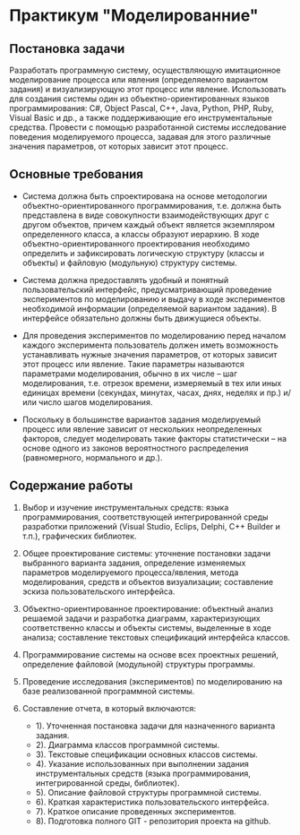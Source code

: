 # Практикум "Моделированние"

## Постановка задачи

Разработать программную систему, осуществляющую имитационное моделирование процесса или явления (определяемого вариантом задания) и визуализирующую этот процесс или явление. Использовать для создания системы один из объектно-ориентированных языков программирования: С#, Object Pascal, C++, Java, Python, PHP, Ruby, Visual Basic и др., а также поддерживающие его инструментальные средства. Провести с помощью разработанной системы исследование поведения моделируемого процесса, задавая для этого различные значения параметров, от которых зависит этот процесс.

## Основные требования

- Система должна быть спроектирована на основе методологии объектно-ориентированного программирования, т.е. должна быть представлена в виде совокупности взаимодействующих друг с другом объектов, причем каждый объект является экземпляром определенного класса, а классы образуют иерархию. В ходе объектно-ориентированного проектирования необходимо определить и зафиксировать логическую структуру (классы и объекты) и файловую (модульную) структуру системы.

- Система должна предоставлять удобный и понятный пользовательский интерфейс, предусматривающий проведение экспериментов по моделированию и выдачу в ходе экспериментов необходимой информации (определяемой вариантом задания). В интерфейсе обязательно должны быть движущиеся объекты.

- Для проведения экспериментов по моделированию перед началом каждого эксперимента пользователь должен иметь возможность устанавливать нужные значения параметров, от которых зависит этот процесс или явление. Такие параметры называются параметрами моделирования, обычно в их числе – шаг моделирования, т.е. отрезок времени, измеряемый в тех или иных единицах времени (секундах, минутах, часах, днях, неделях и пр.) и/или число шагов моделирования.

- Поскольку в большинстве вариантов задания моделируемый процесс или явление зависит от нескольких неопределенных факторов, следует моделировать такие факторы статистически – на основе одного из законов вероятностного распределения (равномерного, нормального и др.).

## Содержание работы

1. Выбор и изучение инструментальных средств: языка программирования, соответствующей интегрированной среды разработки приложений (Visual Studio, Eclips, Delphi, С++ Builder и т.п.), графических библиотек.

2. Общее проектирование системы: уточнение постановки задачи выбранного варианта задания, определение изменяемых параметров моделируемого процесса/явления, метода моделирования, средств и объектов визуализации; составление эскиза пользовательского интерфейса.

3. Объектно-ориентированное проектирование: объектный анализ решаемой задачи и разработка диаграмм, характеризующих соответственно классы и объекты системы, выделенные в ходе анализа; составление текстовых спецификаций интерфейса классов.

4. Программирование системы на основе всех проектных решений, определение файловой (модульной) структуры программы.

5. Проведение исследования (экспериментов) по моделированию на базе реализованной программной системы.

6. Составление отчета, в который включаются:
   - 1). Уточненная постановка задачи для назначенного варианта задания.
   - 2). Диаграмма классов программной системы.
   - 3). Текстовые спецификации основных классов системы.
   - 4). Указание использованных при выполнении задания инструментальных средств (языка программирования, интегрированной среды, библиотек).
   - 5). Описание файловой структуры программной системы.
   - 6). Краткая характеристика пользовательского интерфейса.
   - 7). Краткое описание проведенных экспериментов.
   - 8). Подготовка полного GIT - репозитория проекта на github.
